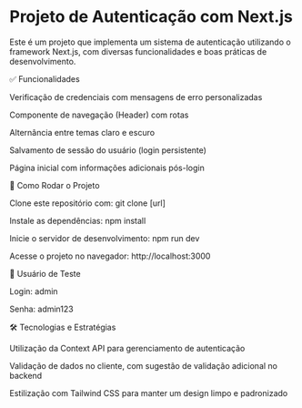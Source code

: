
# Projeto de Autenticação com Next.js

Este é um projeto que implementa um sistema de autenticação utilizando o framework Next.js, com diversas funcionalidades e boas práticas de desenvolvimento.

✅ Funcionalidades

 Verificação de credenciais com mensagens de erro personalizadas

 Componente de navegação (Header) com rotas

 Alternância entre temas claro e escuro

 Salvamento de sessão do usuário (login persistente)

 Página inicial com informações adicionais pós-login

🚀 Como Rodar o Projeto

Clone este repositório com: git clone [url]

Instale as dependências: npm install

Inicie o servidor de desenvolvimento: npm run dev

Acesse o projeto no navegador: http://localhost:3000

🔐 Usuário de Teste

Login: admin

Senha: admin123

🛠️ Tecnologias e Estratégias

Utilização da Context API para gerenciamento de autenticação

Validação de dados no cliente, com sugestão de validação adicional no backend

Estilização com Tailwind CSS para manter um design limpo e padronizado
